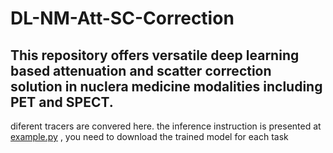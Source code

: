 # DL-NM-Att-SC-Correction
## This repository offers versatile deep learning based attenuation and scatter correction solution in nuclera medicine modalities including PET and SPECT.
diferent tracers are convered here. 
the inference instruction is presented at [example.py](https://github.com/YazdanSalimi/DL-NM-Att-SC-Correction/example.py) , you need to download the trained model for each task
